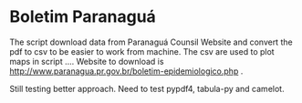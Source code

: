 # Boletim Paranaguá

The script download data from Paranaguá Counsil Website and convert the pdf to csv to be easier to work from machine. The csv are used to plot maps in script .... Website to download is http://www.paranagua.pr.gov.br/boletim-epidemiologico.php .

Still testing better approach. Need to test pypdf4, tabula-py and camelot.
